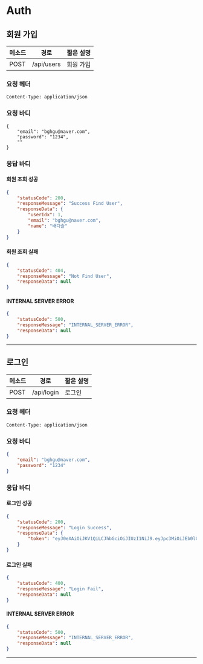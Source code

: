 # Auth

## 회원 가입

| 메소드 | 경로       | 짧은 설명 |
| ------ | ---------- | --------- |
| POST   | /api/users | 회원 가입 |

### 요청 헤더

```
Content-Type: application/json
```

### 요청 바디

```
{
    "email": "bghgu@naver.com",
    "password": "1234",
    ""
}
```

### 응답 바디

#### 회원 조회 성공

```json
{
    "statusCode": 200,
    "responseMessage": "Success Find User",
    "responseData": {
        "userIdx": 1,
        "email": "bghgu@naver.com",
        "name": "배다슬"
    }
}
```
#### 회원 조회 실패

```json
{
    "statusCode": 404,
    "responseMessage": "Not Find User",
    "responseData": null
}
```
#### INTERNAL SERVER ERROR

```json
{
    "statusCode": 500,
    "responseMessage": "INTERNAL_SERVER_ERROR",
    "responseData": null
}
```
------
## 로그인

| 메소드 | 경로       | 짧은 설명 |
| ------ | ---------- | --------- |
| POST   | /api/login | 로그인    |

### 요청 헤더

```
Content-Type: application/json
```

### 요청 바디

```json
{
    "email": "bghgu@naver.com",
    "password": "1234"
}
```

### 응답 바디

#### 로그인 성공

```json
{
    "statusCode": 200,
    "responseMessage": "Login Success",
    "responseData": {
        "token": "eyJ0eXAiOiJKV1QiLCJhbGciOiJIUzI1NiJ9.eyJpc3MiOiJEb0lUU09QVCIsInVzZXJfaWR4IjoxfQ.5lCvAqnzYP4-2pFx1KTgLVOxYzBQ6ygZvkx5jKCFM08"
    }
}
```
#### 로그인 실패

```json
{
    "statusCode": 400,
    "responseMessage": "Login Fail",
    "responseData": null
}
```
#### INTERNAL SERVER ERROR

```json
{
    "statusCode": 500,
    "responseMessage": "INTERNAL_SERVER_ERROR",
    "responseData": null
}
```
------